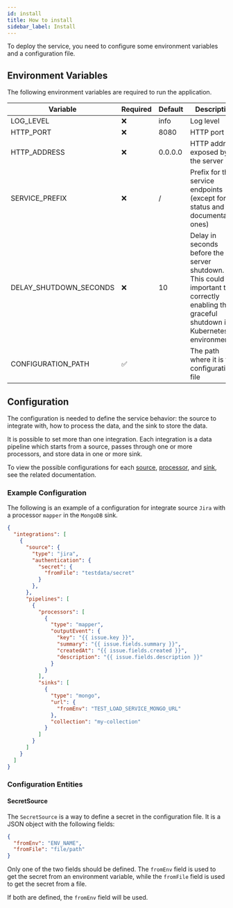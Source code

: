 ```yaml
---
id: install
title: How to install
sidebar_label: Install
---
```




To deploy the service, you need to configure some environment variables and a configuration file.

## Environment Variables

The following environment variables are required to run the application.

| Variable                | Required | Default | Description              |
|-------------------------|----------|---------|--------------------------|
| LOG_LEVEL               | ❌       | info    | Log level                 |
| HTTP_PORT               | ❌       | 8080    | HTTP port                 |
| HTTP_ADDRESS            | ❌       | 0.0.0.0 | HTTP address exposed by the server  |
| SERVICE_PREFIX          | ❌       | /       | Prefix for the service endpoints (except for the status and documentation ones) |
| DELAY_SHUTDOWN_SECONDS  | ❌       | 10      | Delay in seconds before the server shutdown. This could be important to correctly enabling the graceful shutdown in Kubernetes environments |
| CONFIGURATION_PATH      |✅        |         | The path where it is the configuration file |

## Configuration

The configuration is needed to define the service behavior: the source to integrate
with, how to process the data, and the sink to store the data.

It is possible to set more than one integration. Each integration is a data pipeline
which starts from a source, passes through one or more processors, and store data in one or more sink.

To view the possible configurations for each [source](/runtime_suite/integration-connector-agent/sources/10_overview.md),
[processor](/runtime_suite/integration-connector-agent/processors/10_overview.md), and [sink](/runtime_suite/integration-connector-agent/sinks/10_overview.md), see the related documentation.

### Example Configuration

The following is an example of a configuration for integrate source `Jira` with a processor `mapper` in the `MongoDB` sink.

```json
{
  "integrations": [
    {
      "source": {
        "type": "jira",
        "authentication": {
          "secret": {
            "fromFile": "testdata/secret"
          }
        },
      },
      "pipelines": [
        {
          "processors": [
            {
              "type": "mapper",
              "outputEvent": {
                "key": "{{ issue.key }}",
                "summary": "{{ issue.fields.summary }}",
                "createdAt": "{{ issue.fields.created }}",
                "description": "{{ issue.fields.description }}"
              }
            }
          ],
          "sinks": [
            {
              "type": "mongo",
              "url": {
                "fromEnv": "TEST_LOAD_SERVICE_MONGO_URL"
              },
              "collection": "my-collection"
            }
          ]
        }
      ]
    }
  ]
}
```

### Configuration Entities

#### SecretSource

The `SecretSource` is a way to define a secret in the configuration file. It is a JSON object with the following fields:

```json
{
  "fromEnv": "ENV_NAME",
  "fromFile": "file/path"
}
```

Only one of the two fields should be defined. The `fromEnv` field is used to get the secret from an environment variable,
while the `fromFile` field is used to get the secret from a file.

If both are defined, the `fromEnv` field will be used.

